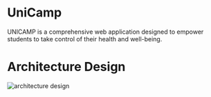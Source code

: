 # UniCamp
UNICAMP is a comprehensive web application designed to empower students to take control of their health and well-being.

# Architecture Design
<img src="https://github.com/harshavardhanm07/UniCamp/blob/master/Architecture.jpg" alt="architecture design"/>
